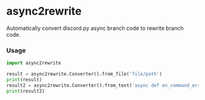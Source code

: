 # async2rewrite

Automatically convert discord.py async branch code to rewrite branch code.

### Usage

```py
import async2rewrite

result = async2rewrite.Converter().from_file('file/path')
print(result)
result2 = async2rewrite.Converter().from_text('async def on_command_error(ctx, error): pass')
print(result2)
```
